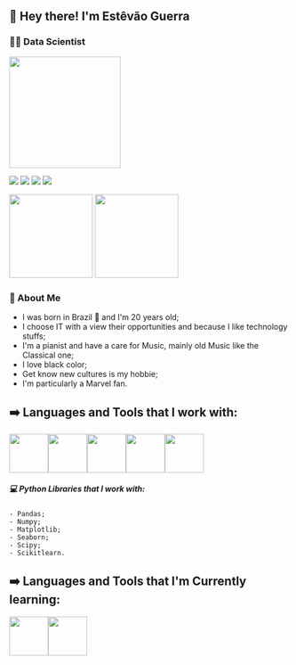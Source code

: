 ## 👋 Hey there! I'm __Estêvão Guerra__
### 👨‍🔬 Data Scientist
<img height="200em" src="https://c.tenor.com/3PztGziJog8AAAAC/baby-yoda-wave.gif">

[![](https://img.shields.io/badge/LinkedIn-0077B5?style=for-the-badge&logo=linkedin&logoColor=white)](https://www.linkedin.com/in/estevaoguerra/)
[![](https://img.shields.io/badge/-Gmail-%23333?style=for-the-badge&logo=gmail&logoColor=white)](mailto:estevaoguerra123@gmail.com)
[![](https://img.shields.io/badge/Instagram-E4405F?style=for-the-badge&logo=instagram&logoColor=white)](https://www.instagram.com/estevaogueerra/)
[![](https://img.shields.io/badge/Twitter-1DA1F2?style=for-the-badge&logo=twitter&logoColor=white)](https://twitter.com/estevao_guerra)

<div>
  <div>
    <img height="150em" src="https://github-readme-stats.vercel.app/api?username=estevaoguerra19&show_icons=true&theme=radical&include_all_commits=true&count_private=true"/>
    <img height="150em" src="https://github-readme-stats.vercel.app/api/top-langs/?username=estevaoguerra19&layout=compact&langs_count=7&theme=radical"/>
  </div>
</div>





### :vulcan_salute: About Me
- I was born in Brazil 🌲 and I'm 20 years old;
- I choose IT with a view their opportunities and because I like technology stuffs;
- I'm a pianist and have a care for Music, mainly old Music like the Classical one;
- I love black color;
- Get know new cultures is my hobbie;
- I'm particularly a Marvel fan.  




## ➡️ Languages and Tools that I work with:
 <img src="https://cdn.jsdelivr.net/gh/devicons/devicon/icons/python/python-original-wordmark.svg" weight="70" height="70"/><img src="https://upload.wikimedia.org/wikipedia/commons/thumb/3/38/Jupyter_logo.svg/883px-Jupyter_logo.svg.png" weight="70" height="70"/><img src="https://external-content.duckduckgo.com/iu/?u=https%3A%2F%2Fwww.tekenable.ie%2Fwp-content%2Fuploads%2F2019%2F09%2FPowerBI-Icon-Transparent.png&f=1&nofb=1" weight="70" height="70"/><img src="https://findicons.com/files/icons/2795/office_2013_hd/2000/excel.png" weight="70" height="70"/><img src="https://external-content.duckduckgo.com/iu/?u=https%3A%2F%2Ffinanceandbusiness.ucdavis.edu%2Fsites%2Fg%2Ffiles%2Fdgvnsk4871%2Ffiles%2Fstyles%2Fsf_landscape_16x9%2Fpublic%2Fimages%2Farticle%2Ftableau_icon.png%3Fh%3Dc673cd1c%26itok%3DYkUJtGl8&f=1&nofb=1" weight="70" height="70"/>
  
   ##### 💻 Python Libraries that I work with:
    - Pandas;
    - Numpy;
    - Matplotlib;
    - Seaborn;
    - Scipy;
    - Scikitlearn.






## ➡️ Languages and Tools that I'm Currently learning:
 <img src="https://vertigo.com.br/wp-content/uploads/2016/09/logo_lockup_analytics_icon_horizontal_black_2x.png" weight="70" height="70"/><img src="https://uploads-ssl.webflow.com/5e724862760345325327026c/5fa7238e9ad1b43af56de907_apache-spark-white-logo.png" weight="70" height="70"/>
